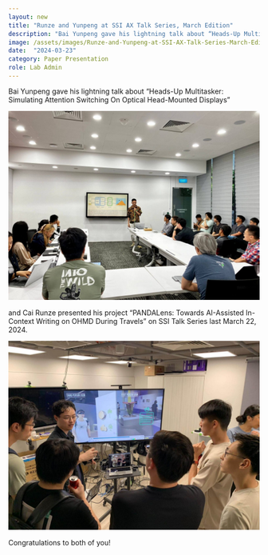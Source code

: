 ```yaml
---
layout: new
title: "Runze and Yunpeng at SSI AX Talk Series, March Edition"
description: "Bai Yunpeng gave his lightning talk about “Heads-Up Multitasker: Simulating Attention Switching On Optical Head-Mounted Displays”"
image: /assets/images/Runze-and-Yunpeng-at-SSI-AX-Talk-Series-March-Edition-1024x768.png
date:  "2024-03-23"
category: Paper Presentation
role: Lab Admin
---
```


Bai Yunpeng gave his lightning talk about “Heads-Up Multitasker: Simulating Attention Switching On Optical Head-Mounted Displays”

![The San Juan Mountains are beautiful!](/assets/images/WeChat-Image_20240324141652-1536x1152.jpg "San Juan Mountains")

and Cai Runze presented his project “PANDALens: Towards AI-Assisted In-Context Writing on OHMD During Travels” on SSI Talk Series last March 22, 2024.

![The San Juan Mountains are beautiful!](/assets/images/WeChat-Image_20240324141649-1536x1152.jpg "San Juan Mountains")

Congratulations to both of you!
